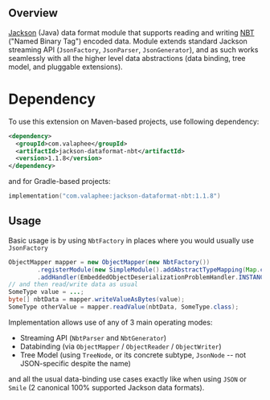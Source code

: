 ## Overview

[Jackson](../../FasterXML/jackson) (Java) data format module that supports reading and writing
[NBT](NBT.txt) ("Named Binary Tag") encoded data.
Module extends standard Jackson streaming API (`JsonFactory`, `JsonParser`, `JsonGenerator`),
and as such works seamlessly with all the higher level data abstractions (data binding, tree model, and pluggable extensions).

# Dependency

To use this extension on Maven-based projects, use following dependency:

```xml
<dependency>
  <groupId>com.valaphee</groupId>
  <artifactId>jackson-dataformat-nbt</artifactId>
  <version>1.1.8</version>
</dependency>
```

and for Gradle-based projects:

```kotlin
implementation("com.valaphee:jackson-dataformat-nbt:1.1.8")
```

## Usage

Basic usage is by using `NbtFactory` in places where you would usually use `JsonFactory`

```java
ObjectMapper mapper = new ObjectMapper(new NbtFactory())
        .registerModule(new SimpleModule().addAbstractTypeMapping(Map.class, DeepEqualsLinkedHashMap.class))
        .addHandler(EmbeddedObjectDeserializationProblemHandler.INSTANCE);
// and then read/write data as usual
SomeType value = ...;
byte[] nbtData = mapper.writeValueAsBytes(value);
SomeType otherValue = mapper.readValue(nbtData, SomeType.class);
```

Implementation allows use of any of 3 main operating modes:

* Streaming API (`NbtParser` and `NbtGenerator`)
* Databinding (via `ObjectMapper` / `ObjectReader` / `ObjectWriter`)
* Tree Model (using `TreeNode`, or its concrete subtype, `JsonNode` -- not JSON-specific despite the name)

and all the usual data-binding use cases exactly like when using `JSON` or `Smile` (2 canonical 100% supported Jackson data formats).
